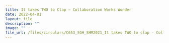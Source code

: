 ```yaml
---
title: It takes TWO to Clap – Collaboration Works Wonder
date: 2022-04-01
layout: file
description: ""
image: ""
file_url: /files/circulars/C653_SGH_SHM2021_It takes TWO to clap - Collaboration works wonder.pdf
---
```

